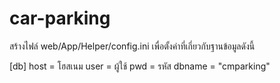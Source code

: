 # car-parking
สร้างไฟล์ web/App/Helper/config.ini เพื่อตั้งค่าที่เกี่ยวกับฐานข้อมูลดังนี้

[db]
host = โฮสเนม
user = ผู้ใช้
pwd = รหัส
dbname = "cmparking"